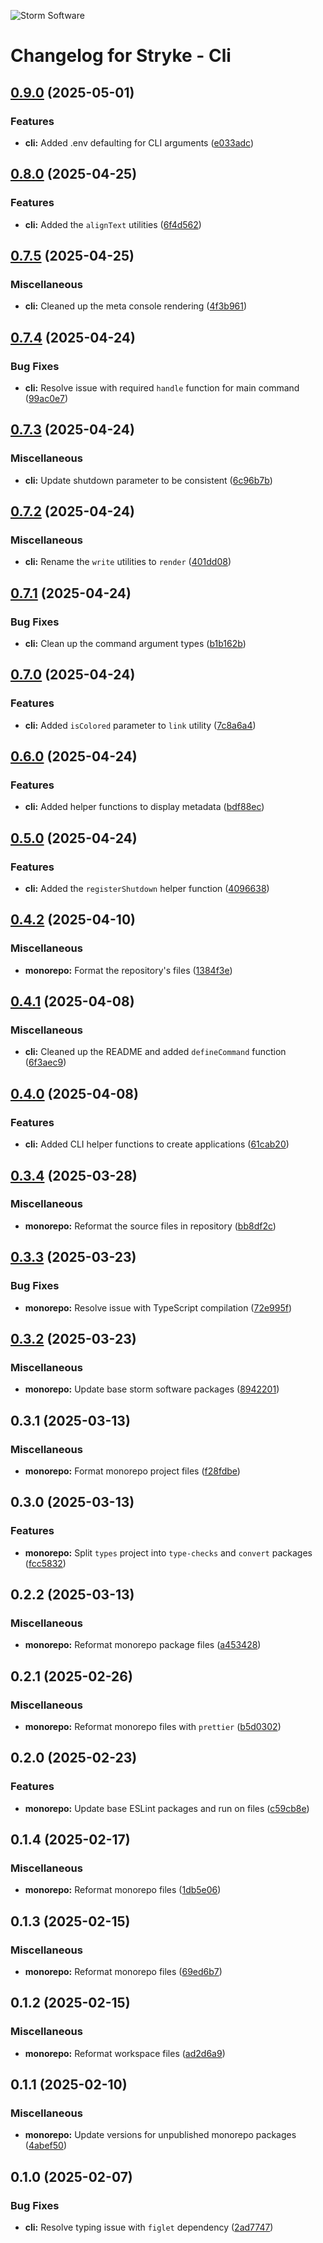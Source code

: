 ![Storm Software](https://public.storm-cdn.com/brand-banner.png)

# Changelog for Stryke - Cli

## [0.9.0](https://github.com/storm-software/stryke/releases/tag/cli%400.9.0) (2025-05-01)

### Features

- **cli:** Added .env defaulting for CLI arguments
  ([e033adc](https://github.com/storm-software/stryke/commit/e033adc))

## [0.8.0](https://github.com/storm-software/stryke/releases/tag/cli%400.8.0) (2025-04-25)

### Features

- **cli:** Added the `alignText` utilities
  ([6f4d562](https://github.com/storm-software/stryke/commit/6f4d562))

## [0.7.5](https://github.com/storm-software/stryke/releases/tag/cli%400.7.5) (2025-04-25)

### Miscellaneous

- **cli:** Cleaned up the meta console rendering
  ([4f3b961](https://github.com/storm-software/stryke/commit/4f3b961))

## [0.7.4](https://github.com/storm-software/stryke/releases/tag/cli%400.7.4) (2025-04-24)

### Bug Fixes

- **cli:** Resolve issue with required `handle` function for main command
  ([99ac0e7](https://github.com/storm-software/stryke/commit/99ac0e7))

## [0.7.3](https://github.com/storm-software/stryke/releases/tag/cli%400.7.3) (2025-04-24)

### Miscellaneous

- **cli:** Update shutdown parameter to be consistent
  ([6c96b7b](https://github.com/storm-software/stryke/commit/6c96b7b))

## [0.7.2](https://github.com/storm-software/stryke/releases/tag/cli%400.7.2) (2025-04-24)

### Miscellaneous

- **cli:** Rename the `write` utilities to `render`
  ([401dd08](https://github.com/storm-software/stryke/commit/401dd08))

## [0.7.1](https://github.com/storm-software/stryke/releases/tag/cli%400.7.1) (2025-04-24)

### Bug Fixes

- **cli:** Clean up the command argument types
  ([b1b162b](https://github.com/storm-software/stryke/commit/b1b162b))

## [0.7.0](https://github.com/storm-software/stryke/releases/tag/cli%400.7.0) (2025-04-24)

### Features

- **cli:** Added `isColored` parameter to `link` utility
  ([7c8a6a4](https://github.com/storm-software/stryke/commit/7c8a6a4))

## [0.6.0](https://github.com/storm-software/stryke/releases/tag/cli%400.6.0) (2025-04-24)

### Features

- **cli:** Added helper functions to display metadata
  ([bdf88ec](https://github.com/storm-software/stryke/commit/bdf88ec))

## [0.5.0](https://github.com/storm-software/stryke/releases/tag/cli%400.5.0) (2025-04-24)

### Features

- **cli:** Added the `registerShutdown` helper function
  ([4096638](https://github.com/storm-software/stryke/commit/4096638))

## [0.4.2](https://github.com/storm-software/stryke/releases/tag/cli%400.4.2) (2025-04-10)

### Miscellaneous

- **monorepo:** Format the repository's files
  ([1384f3e](https://github.com/storm-software/stryke/commit/1384f3e))

## [0.4.1](https://github.com/storm-software/stryke/releases/tag/cli%400.4.1) (2025-04-08)

### Miscellaneous

- **cli:** Cleaned up the README and added `defineCommand` function
  ([6f3aec9](https://github.com/storm-software/stryke/commit/6f3aec9))

## [0.4.0](https://github.com/storm-software/stryke/releases/tag/cli%400.4.0) (2025-04-08)

### Features

- **cli:** Added CLI helper functions to create applications
  ([61cab20](https://github.com/storm-software/stryke/commit/61cab20))

## [0.3.4](https://github.com/storm-software/stryke/releases/tag/cli%400.3.4) (2025-03-28)

### Miscellaneous

- **monorepo:** Reformat the source files in repository
  ([bb8df2c](https://github.com/storm-software/stryke/commit/bb8df2c))

## [0.3.3](https://github.com/storm-software/stryke/releases/tag/cli%400.3.3) (2025-03-23)

### Bug Fixes

- **monorepo:** Resolve issue with TypeScript compilation
  ([72e995f](https://github.com/storm-software/stryke/commit/72e995f))

## [0.3.2](https://github.com/storm-software/stryke/releases/tag/cli%400.3.2) (2025-03-23)

### Miscellaneous

- **monorepo:** Update base storm software packages
  ([8942201](https://github.com/storm-software/stryke/commit/8942201))

## 0.3.1 (2025-03-13)

### Miscellaneous

- **monorepo:** Format monorepo project files
  ([f28fdbe](https://github.com/storm-software/stryke/commit/f28fdbe))

## 0.3.0 (2025-03-13)

### Features

- **monorepo:** Split `types` project into `type-checks` and `convert` packages
  ([fcc5832](https://github.com/storm-software/stryke/commit/fcc5832))

## 0.2.2 (2025-03-13)

### Miscellaneous

- **monorepo:** Reformat monorepo package files
  ([a453428](https://github.com/storm-software/stryke/commit/a453428))

## 0.2.1 (2025-02-26)

### Miscellaneous

- **monorepo:** Reformat monorepo files with `prettier`
  ([b5d0302](https://github.com/storm-software/stryke/commit/b5d0302))

## 0.2.0 (2025-02-23)

### Features

- **monorepo:** Update base ESLint packages and run on files
  ([c59cb8e](https://github.com/storm-software/stryke/commit/c59cb8e))

## 0.1.4 (2025-02-17)

### Miscellaneous

- **monorepo:** Reformat monorepo files
  ([1db5e06](https://github.com/storm-software/stryke/commit/1db5e06))

## 0.1.3 (2025-02-15)

### Miscellaneous

- **monorepo:** Reformat monorepo files
  ([69ed6b7](https://github.com/storm-software/stryke/commit/69ed6b7))

## 0.1.2 (2025-02-15)

### Miscellaneous

- **monorepo:** Reformat workspace files
  ([ad2d6a9](https://github.com/storm-software/stryke/commit/ad2d6a9))

## 0.1.1 (2025-02-10)

### Miscellaneous

- **monorepo:** Update versions for unpublished monorepo packages
  ([4abef50](https://github.com/storm-software/stryke/commit/4abef50))

## 0.1.0 (2025-02-07)

### Bug Fixes

- **cli:** Resolve typing issue with `figlet` dependency
  ([2ad7747](https://github.com/storm-software/stryke/commit/2ad7747))
